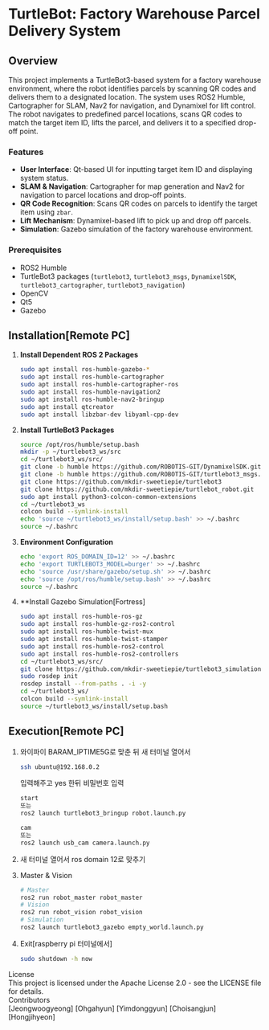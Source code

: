 # TurtleBot: Factory Warehouse Parcel Delivery System

## Overview

This project implements a TurtleBot3-based system for a factory warehouse environment, where the robot identifies parcels by scanning QR codes and delivers them to a designated location. The system uses ROS2 Humble, Cartographer for SLAM, Nav2 for navigation, and Dynamixel for lift control. The robot navigates to predefined parcel locations, scans QR codes to match the target item ID, lifts the parcel, and delivers it to a specified drop-off point.

### Features
- **User Interface**: Qt-based UI for inputting target item ID and displaying system status.
- **SLAM & Navigation**: Cartographer for map generation and Nav2 for navigation to parcel locations and drop-off points.
- **QR Code Recognition**: Scans QR codes on parcels to identify the target item using `zbar`.
- **Lift Mechanism**: Dynamixel-based lift to pick up and drop off parcels.
- **Simulation**: Gazebo simulation of the factory warehouse environment.

### Prerequisites
- ROS2 Humble
- TurtleBot3 packages (`turtlebot3`, `turtlebot3_msgs`, `DynamixelSDK`, `turtlebot3_cartographer`, `turtlebot3_navigation`)
- OpenCV
- Qt5
- Gazebo

## Installation[Remote PC]

1. **Install Dependent ROS 2 Packages**
    ```bash
    sudo apt install ros-humble-gazebo-*
    sudo apt install ros-humble-cartographer
    sudo apt install ros-humble-cartographer-ros
    sudo apt install ros-humble-navigation2
    sudo apt install ros-humble-nav2-bringup
    sudo apt install qtcreator
    sudo apt install libzbar-dev libyaml-cpp-dev
    ```

2. **Install TurtleBot3 Packages**
    ```bash
    source /opt/ros/humble/setup.bash
    mkdir -p ~/turtlebot3_ws/src
    cd ~/turtlebot3_ws/src/
    git clone -b humble https://github.com/ROBOTIS-GIT/DynamixelSDK.git
    git clone -b humble https://github.com/ROBOTIS-GIT/turtlebot3_msgs.git
    git clone https://github.com/mkdir-sweetiepie/turtlebot3
    git clone https://github.com/mkdir-sweetiepie/turtlebot_robot.git
    sudo apt install python3-colcon-common-extensions
    cd ~/turtlebot3_ws
    colcon build --symlink-install
    echo 'source ~/turtlebot3_ws/install/setup.bash' >> ~/.bashrc
    source ~/.bashrc
    ```
    
3. **Environment Configuration**
    ```bash
    echo 'export ROS_DOMAIN_ID=12' >> ~/.bashrc
    echo 'export TURTLEBOT3_MODEL=burger' >> ~/.bashrc
    echo 'source /usr/share/gazebo/setup.sh' >> ~/.bashrc
    echo 'source /opt/ros/humble/setup.bash' >> ~/.bashrc
    source ~/.bashrc
    ```
    
4. **Install Gazebo Simulation[Fortress]
    ```bash
    sudo apt install ros-humble-ros-gz
    sudo apt install ros-humble-gz-ros2-control
    sudo apt install ros-humble-twist-mux
    sudo apt install ros-humble-twist-stamper
    sudo apt install ros-humble-ros2-control
    sudo apt install ros-humble-ros2-controllers
    cd ~/turtlebot3_ws/src/
    git clone https://github.com/mkdir-sweetiepie/turtlebot3_simulations.git
    sudo rosdep init
    rosdep install --from-paths . -i -y
    cd ~/turtlebot3_ws/
    colcon build --symlink-install
    source ~/turtlebot3_ws/install/setup.bash
    ```
   
## Execution[Remote PC]
1. 와이파이 BARAM_IPTIME5G로 맞춘 뒤 새 터미널 열어서<br>
    ```bash
    ssh ubuntu@192.168.0.2
    ```
   입력해주고 yes 한뒤 비밀번호 입력<br>
    ```bash
    start
    또는
    ros2 launch turtlebot3_bringup robot.launch.py
    ```
    ```bash
    cam
    또는
    ros2 launch usb_cam camera.launch.py
    ```
    
2. 새 터미널 열어서 ros domain 12로 맞추기<br>

3. Master & Vision<br>
    ```bash
    # Master
    ros2 run robot_master robot_master
    # Vision
    ros2 run robot_vision robot_vision
    # Simulation
    ros2 launch turtlebot3_gazebo empty_world.launch.py
    ```
    
4. Exit[raspberry pi 터미널에서] <br>
   ```bash
   sudo shutdown -h now
   ```
License<br>
This project is licensed under the Apache License 2.0 - see the LICENSE file for details.<br>
Contributors<br>
[Jeongwoogyeong] [Ohgahyun] [Yimdonggyun] [Choisangjun] [Hongjihyeon]


